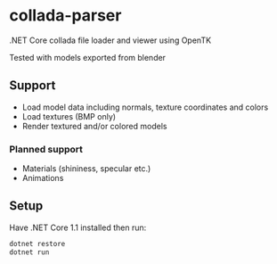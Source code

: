 # collada-parser
.NET Core collada file loader and viewer using OpenTK

Tested with models exported from blender

## Support
- Load model data including normals, texture coordinates and colors
- Load textures (BMP only)
- Render textured and/or colored models

### Planned support
- Materials (shininess, specular etc.)
- Animations

## Setup
Have .NET Core 1.1 installed then run:
```bash
dotnet restore
dotnet run
```

